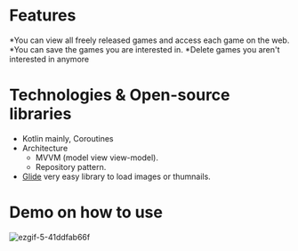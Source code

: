 # Features

*You can view all freely released games and access each game on the web.
*You can save the games you are interested in.
*Delete games you aren't interested in anymore

# Technologies & Open-source libraries
* Kotlin mainly, Coroutines
* Architecture
  - MVVM (model view view-model).
  - Repository pattern.
* [Glide]([http://www.example.com](https://github.com/bumptech/glide)) very easy library to load images or thumnails.

# Demo on how to use
![ezgif-5-41ddfab66f](https://github.com/AbdallahHassanN/My-Free-Games/assets/81488210/3f31e2ec-e478-464e-b4e8-9c4cc3db878f)

